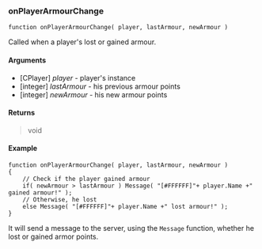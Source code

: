 ### onPlayerArmourChange
```Squirrel
function onPlayerArmourChange( player, lastArmour, newArmour )
```

Called when a player's lost or gained armour.

#### Arguments

- [CPlayer] *player* - player's instance
- [integer] *lastArmour* - his previous armour points
- [integer] *newArmour* - his new armour points

#### Returns
> void

#### Example
```Squirrel
function onPlayerArmourChange( player, lastArmour, newArmour )
{
    // Check if the player gained armour
    if( newArmour > lastArmour ) Message( "[#FFFFFF]"+ player.Name +" gained armour!" );
    // Otherwise, he lost
    else Message( "[#FFFFFF]"+ player.Name +" lost armour!" );
}
```

It will send a message to the server, using the `Message` function, whether he lost or gained armor points.
